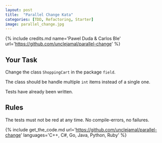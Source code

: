 ```yaml
---
layout: post
title:  "Parallel Change Kata"
categories: [TDD, Refactoring, Starter]
image: parallel_change.jpg
---
```


{% include credits.md name='Pawel Duda & Carlos Ble' url='https://github.com/unclejamal/parallel-change' %}


## Your Task

Change the class `ShoppingCart` in the package `field`.

The class should be handle multiple `int` items instead of a single one.

Tests have already been written.

## Rules

The tests must not be red at any time. No compile-errors, no failures.

{%
    include get_the_code.md 
    url='https://github.com/unclejamal/parallel-change' 
    languages='C++, C#, Go, Java, Python, Ruby'
%}


